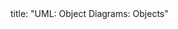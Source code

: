 <frontmatter>
title: "UML: Object Diagrams: Objects"
</frontmatter>

<include src="unit-inPage-asFlat.md" boilerplate />
